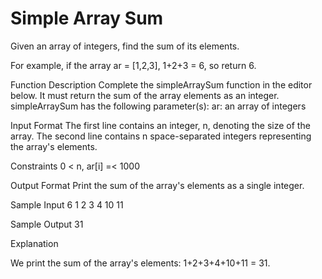 # Simple Array Sum

Given an array of integers, find the sum of its elements.

For example, if the array ar = [1,2,3], 1+2+3 = 6, so return 6.

Function Description
Complete the simpleArraySum function in the editor below. It must return the sum of the array elements as an integer.
simpleArraySum has the following parameter(s):
ar: an array of integers

Input Format
The first line contains an integer, n, denoting the size of the array. 
The second line contains n space-separated integers representing the array's elements.

Constraints
0 < n, ar[i] =< 1000

Output Format
Print the sum of the array's elements as a single integer.

Sample Input
6
1 2 3 4 10 11

Sample Output
31

Explanation

We print the sum of the array's elements: 1+2+3+4+10+11 = 31.
